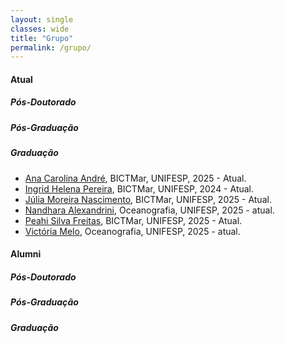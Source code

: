 ```yaml
---
layout: single
classes: wide
title: "Grupo"
permalink: /grupo/
---
```



#### Atual

##### Pós-Doutorado

##### Pós-Graduação

##### Graduação

- [Ana Carolina André](), BICTMar, UNIFESP, 2025 - Atual.
- [Ingrid Helena Pereira](http://lattes.cnpq.br/3879941645391821), BICTMar, UNIFESP, 2024 - Atual.
- [Júlia Moreira Nascimento](http://lattes.cnpq.br/3536262267435365), BICTMar, UNIFESP, 2025 - Atual.
- [Nandhara Alexandrini](http://lattes.cnpq.br/6204498478022765), Oceanografia, UNIFESP, 2025 - atual.
- [Peahi Silva Freitas](http://lattes.cnpq.br/5355248042709167), BICTMar, UNIFESP, 2025 - Atual.
- [Victória Melo](), Oceanografia, UNIFESP, 2025 - atual.

#### Alumni

##### Pós-Doutorado

##### Pós-Graduação

##### Graduação
